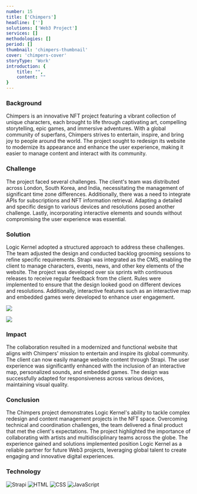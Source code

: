 ```yaml
---
number: 15
title: ['Chimpers']
headline: ['']
solutions: ['Web3 Project']
services: []
methodologies: []
period: []
thumbnail: 'chimpers-thumbnail'
cover: 'chimpers-cover'
storyType: 'Work'
introduction: {
    title: "",
    content: ""
}
---
```


### Background

Chimpers is an innovative NFT project featuring a vibrant collection of unique characters, each brought to life through captivating art, compelling storytelling, epic games, and immersive adventures. With a global community of superfans, Chimpers strives to entertain, inspire, and bring joy to people around the world. The project sought to redesign its website to modernize its appearance and enhance the user experience, making it easier to manage content and interact with its community.

### Challenge

The project faced several challenges. The client's team was distributed across London, South Korea, and India, necessitating the management of significant time zone differences. Additionally, there was a need to integrate APIs for subscriptions and NFT information retrieval. Adapting a detailed and specific design to various devices and resolutions posed another challenge. Lastly, incorporating interactive elements and sounds without compromising the user experience was essential.

### Solution

Logic Kernel adopted a structured approach to address these challenges. The team adjusted the design and conducted backlog grooming sessions to refine specific requirements. Strapi was integrated as the CMS, enabling the client to manage characters, events, news, and other key elements of the website. The project was developed over six sprints with continuous releases to receive regular feedback from the client. Rules were implemented to ensure that the design looked good on different devices and resolutions. Additionally, interactive features such as an interactive map and embedded games were developed to enhance user engagement.

![](/work/chimpers-figure-1.jpg)

![](/work/chimpers-figure-2.jpg)

### Impact

The collaboration resulted in a modernized and functional website that aligns with Chimpers' mission to entertain and inspire its global community. The client can now easily manage website content through Strapi. The user experience was significantly enhanced with the inclusion of an interactive map, personalized sounds, and embedded games. The design was successfully adapted for responsiveness across various devices, maintaining visual quality.

### Conclusion

The Chimpers project demonstrates Logic Kernel's ability to tackle complex redesign and content management projects in the NFT space. Overcoming technical and coordination challenges, the team delivered a final product that met the client's expectations. The project highlighted the importance of collaborating with artists and multidisciplinary teams across the globe. The experience gained and solutions implemented position Logic Kernel as a reliable partner for future Web3 projects, leveraging global talent to create engaging and innovative digital experiences.

### Technology

<div class="story_story__mainContent__technologies__v5XXm">
  <div class="story_story__mainContent__technologies__images__6NSg5">
    <div>
      <img loading="lazy" src="/technologies/strapi.svg" alt="Strapi"/>
      <img loading="lazy" src="/technologies/html.svg" alt="HTML"/>
      <img loading="lazy" src="/technologies/css.svg" alt="CSS"/>
      <img loading="lazy" src="/technologies/javascript.svg" alt="JavaScript"/>
    </div>
  </div>
</div>